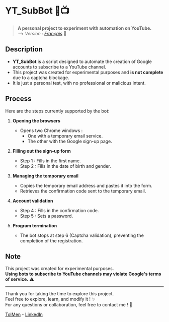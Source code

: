 # YT_SubBot 🤖📺  

> **A personal project to experiment with automation on YouTube.** <br>
> --> *Version : [Français](README_fr.md)* 📖

## Description  

- **YT_SubBot** is a script designed to automate the creation of Google accounts to subscribe to a YouTube channel.  
- This project was created for experimental purposes and **is not complete** due to a captcha blockage.  
- It is just a personal test, with no professional or malicious intent.  

## Process  

Here are the steps currently supported by the bot:  

1. **Opening the browsers**  
   - Opens two Chrome windows :  
     - One with a temporary email service.  
     - The other with the Google sign-up page.  

2. **Filling out the sign-up form**  
   - Step 1 : Fills in the first name.  
   - Step 2 : Fills in the date of birth and gender.  

3. **Managing the temporary email**  
   - Copies the temporary email address and pastes it into the form.  
   - Retrieves the confirmation code sent to the temporary email.  

4. **Account validation**  
   - Step 4 : Fills in the confirmation code.  
   - Step 5 : Sets a password.  

5. **Program termination**  
   - The bot stops at step 6 (Captcha validation), preventing the completion of the registration.  

## Note  

This project was created for experimental purposes. <br>
**Using bots to subscribe to YouTube channels may violate Google's terms of service.** ⚠️  

---

Thank you for taking the time to explore this project.  
Feel free to explore, learn, and modify it ! ✨  
For any questions or collaboration, feel free to contact me ! 📩  

[TolMen](https://github.com/TolMen) - [LinkedIn](https://www.linkedin.com/in/jessyfrachisse/)
